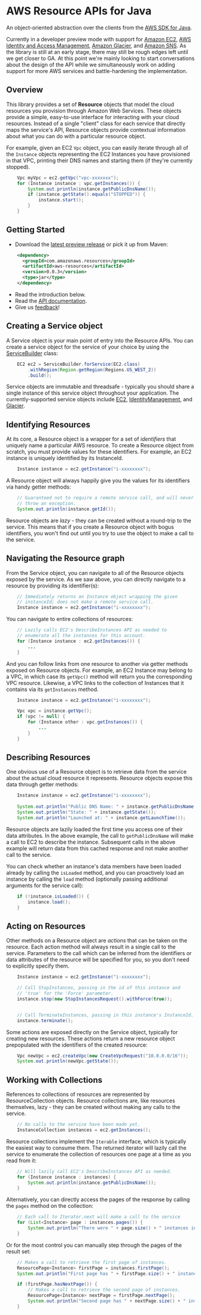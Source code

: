# AWS Resource APIs for Java

An object-oriented abstraction over the clients from the [AWS SDK for Java][sdk].

Currently in a developer preview mode with support for [Amazon EC2][ec2],
[AWS Identity and Access Management][iam], [Amazon Glacier][glacier], and [Amazon SNS][sns].
As the library is still at an early stage, there may still be rough edges left until we
get closer to GA. At this point we're mainly looking to start conversations about the design
of the API while we simultaneously work on adding support for more AWS services
and battle-hardening the implementation.

## Overview

This library provides a set of **Resource** objects that model the cloud resources you
provision through Amazon Web Services. These objects provide a simple, easy-to-use
interface for interacting with your cloud resources. Instead of a single "client"
class for each service that directly maps the service's API, Resource objects
provide contextual information about what you can do with a particular resource
object.

For example, given an EC2 `Vpc` object, you can easily iterate through all of the
`Instance` objects representing the EC2 Instances you have provisioned in that VPC,
printing their DNS names and starting them (if they're currently stopped).

```java
    Vpc myVpc = ec2.getVpc("vpc-xxxxxxx");
    for (Instance instance : vpc.getInstances()) {
        System.out.println(instance.getPublicDnsName());
        if (instance.getState().equals("STOPPED")) {
            instance.start();
        }
    }   
```

## Getting Started

* Download the [latest preview release][releases] or pick it up from Maven:
```xml
    <dependency>
      <groupId>com.amazonaws.resources</groupId>
      <artifactId>aws-resources</artifactId>
      <version>0.0.3</version>
      <type>jar</type>
    </dependency>
```
* Read the introduction below.
* Read the [API documentation][api-docs].
* Give us [feedback][issues]!



## Creating a Service object

A Service object is your main point of entry into the Resource APIs. You can create
a service object for the service of your choice by using the [ServiceBuilder][servicebuilder]
class:

```java
    EC2 ec2 = ServiceBuilder.forService(EC2.class)
        .withRegion(Region.getRegion(Regions.US_WEST_2))
        .build();
```
Service objects are immutable and threadsafe - typically you should share a single
instance of this service object throughout your application. The currently-supported
service objects include [EC2][ec2service], [IdentityManagement][iamservice], and
[Glacier][glacierservice].

## Identifying Resources

At its core, a Resource object is a wrapper for a set of *identifiers* that uniquely
name a particular AWS resource. To create a Resource object from scratch, you must
provide values for these identifiers. For example, an EC2 instance is uniquely
identified by its InstanceId.

```java
    Instance instance = ec2.getInstance("i-xxxxxxxx");
```

A Resource object will always happily give you the values for its identifiers via
handy getter methods:

```java
    // Guaranteed not to require a remote service call, and will never block or
    // throw an exception.
    System.out.println(instance.getId());
```

Resource objects are *lazy* - they can be created without a round-trip to the service.
This means that if you create a Resource object with bogus identifiers, you won't find
out until you try to use the object to make a call to the service.

## Navigating the Resource graph

From the Service object, you can navigate to all of the Resource objects exposed by
the service. As we saw above, you can directly navigate to a resource by providing
its identifier(s):

```java
    // Immediately returns an Instance object wrapping the given
    // instanceId; does not make a remote service call.
    Instance instance = ec2.getInstance("i-xxxxxxxx");
```

You can navigate to entire collections of resources:

```java
    // Lazily calls EC2's DescribeInstances API as needed to
    // enumerate all the instances for this account.
    for (Instance instance : ec2.getInstances()) {
        ...        
    }
```

And you can follow links from one resource to another via getter methods exposed
on Resource objects. For example, an EC2 Instance may belong to a VPC, in which
case its `getVpc()` method will return you the corresponding VPC resource.
Likewise, a VPC links to the collection of Instances that it contains via its
`getInstances` method.

```java
    Instance instance = ec2.getInstance("i-xxxxxxxx");

    Vpc vpc = instance.getVpc();
    if (vpc != null) {
        for (Instance other : vpc.getInstances()) {
            ...
        }
    }
```

## Describing Resources

One obvious use of a Resource object is to retrieve data from the service about the
actual cloud resource it represents. Resource objects expose this data through getter
methods:

```java
    Instance instance = ec2.getInstance("i-xxxxxxxx");
    
    System.out.println("Public DNS Name: " + instance.getPublicDnsName());
    System.out.println("State: " + instance.getState());
    System.out.println("Launched at: " + instance.getLaunchTime());
```

Resource objects are lazily loaded the first time you access one of their data
attributes. In the above example, the call to `getPublicDnsName` will make a
call to EC2 to describe the instance. Subsequent calls in the above example will
return data from this cached response and not make another call to the service.

You can check whether an instance's data members have been loaded already by
calling the `isLoaded` method, and you can proactively load an instance by calling
the `load` method (optionally passing additional arguments for the service call):

```java
    if (!instance.isLoaded()) {
        instance.load();
    }
```

## Acting on Resources

Other methods on a Resource object are *actions* that can be taken on the resource. Each
action method will always result in a single call to the service. Parameters to the call
which can be inferred from the identifiers or data attributes of the resource will be
specified for you, so you don't need to explicitly specify them.

```java
    Instance instance = ec2.getInstance("i-xxxxxxxx");

    // Call StopInstances, passing in the id of this instance and
    // 'true' for the 'Force' parameter.
    instance.stop(new StopInstancesRequest().withForce(true));


    // Call TerminateInstances, passing in this instance's InstanceId.
    instance.terminate();
```

Some actions are exposed directly on the Service object, typically for creating new
resources. These actions return a new resource object prepopulated with the identifiers
of the created resource:

```java
    Vpc newVpc = ec2.createVpc(new CreateVpcRequest("10.0.0.0/16"));
    System.out.println(newVpc.getState());
```

## Working with Collections

References to collections of resources are represented by ResourceCollection objects.
Resource collections are, like resources themselves, lazy - they can be created without
making any calls to the service.

```java
    // No calls to the service have been made yet.
    InstanceCollection instances = ec2.getInstances();
```

Resource collections implement the `Iterable` interface, which is typically the easiest
way to consume them. The returned iterator will lazily call the service to enumerate the
collection of resources one page at a time as you read from it:

```java
    // Will lazily call EC2's DescribeInstances API as needed.
    for (Instance instance : instances) {
        System.out.println(instance.getPublicDnsName());
    }
```

Alternatively, you can directly access the pages of the response by calling the `pages` method
on the collection:

```java
    // Each call to Iterator.next will make a call to the service
    for (List<Instance> page : instances.pages()) {
        System.out.println("There were " + page.size() + " instances in this page.");
    }
```

Or for the most control you can manually step through the pages of the result set:

```java
    // Makes a call to retrieve the first page of instances.
    ResourcePage<Instance> firstPage = instances.firstPage();
    System.out.println("First page has " + firstPage.size() + " instances.");

    if (firstPage.hasNextPage()) {
        // Makes a call to retrieve the second page of instances.
        ResourcePage<Instance> nextPage = firstPage.nextPage();
        System.out.println("Second page has " + nextPage.size() + " instances.");
    }
```

[sdk]: https://github.com/aws/aws-sdk-java
[ec2]: http://aws.amazon.com/ec2/
[iam]: http://aws.amazon.com/iam/
[glacier]: http://aws.amazon.com/glacier/
[sns]: http://aws.amazon.com/sns/
[releases]: https://github.com/awslabs/aws-sdk-java-resources/releases
[api-docs]: http://docs.aws.amazon.com/AWSJavaSDKResources/latest/
[issues]: https://github.com/awslabs/aws-sdk-java-resources/issues
[servicebuilder]: http://docs.aws.amazon.com/AWSJavaSDKResources/latest/com/amazonaws/resources/ServiceBuilder.html
[ec2service]: http://docs.aws.amazon.com/AWSJavaSDKResources/latest/com/amazonaws/resources/ec2/EC2.html
[iamservice]: http://docs.aws.amazon.com/AWSJavaSDKResources/latest/com/amazonaws/resources/identitymanagement/IdentityManagement.html
[glacierservice]: http://docs.aws.amazon.com/AWSJavaSDKResources/latest/com/amazonaws/resources/glacier/Glacier.html
